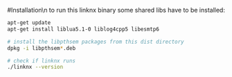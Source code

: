 #Installation\n
to run this linknx binary some shared libs have to be installed:
```bash
apt-get update
apt-get install liblua5.1-0 liblog4cpp5 libesmtp6

# install the libpthsem packages from this dist directory
dpkg -i libpthsem*.deb

# check if linknx runs
./linknx --version
```
